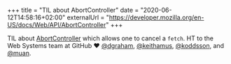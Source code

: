 +++
title = "TIL about AbortController"
date = "2020-06-12T14:58:16+02:00"
externalUrl = "https://developer.mozilla.org/en-US/docs/Web/API/AbortController"
+++

TIL about [AbortController](https://developer.mozilla.org/en-US/docs/Web/API/AbortController) which allows one to cancel a `fetch`. HT to the Web Systems team at GitHub ❤️ [@dgraham](https://github.com/dgraham), [@keithamus](https://github.com/keithamus), [@koddsson](https://github.com/koddsson), and [@muan](https://github.com/muan).
